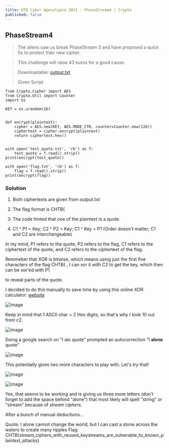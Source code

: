 ```yaml
---
title: HTB Cyber Apocalypse 2021 - PhaseStream4 | Crypto
published: false
---
```


## [](#header-2)PhaseStream4

> The aliens saw us break PhaseStream 3 and have proposed a quick fix to protect their new cipher.

> This challenge will raise 43 euros for a good cause.

> Downloadable: [output.txt](https://github.com/DamoNeer/hacker-blog/files/6362882/output.txt)

> Given Script

```
from Crypto.Cipher import AES
from Crypto.Util import Counter
import os

KEY = os.urandom(16)


def encrypt(plaintext):
    cipher = AES.new(KEY, AES.MODE_CTR, counter=Counter.new(128))
    ciphertext = cipher.encrypt(plaintext)
    return ciphertext.hex()


with open('test_quote.txt', 'rb') as f:
    test_quote = f.read().strip()
print(encrypt(test_quote))

with open('flag.txt', 'rb') as f:
    flag = f.read().strip()
print(encrypt(flag))

```

### [](#header-3)Solution

1. Both ciphertexts are given from _output.txt_
 
2. The flag format is CHTB{

3. The code hinted that one of the plaintext is a quote.

4. C1 ^ P1 = Key; C2 ^ P2 = Key; C1 ^ Key = P1 (Order doesn't matter; C1 and C2 are interchangeable)

In my mind, P1 refers to the quote, P2 refers to the flag, C1 refers to the ciphertext of the quote, and C2 refers to the ciphertext of the flag.

Remmeber that XOR is bitwise, which means using just the first five characters of the flag CHTB{ , I can xor it with C2 to get the key, which then can be xor'ed with P1

to reveal parts of the quote.

I decided to do this manually to save time by using this online XOR calculator: [website](http://xor.pw/#)

![image](https://user-images.githubusercontent.com/81070073/115822354-43ff1580-a3b9-11eb-9c96-a2be4da8eb79.png)

Keep in mind that 1 ASCII char = 2 Hex digits, so that's why I took 10 out from c2.

![image](https://user-images.githubusercontent.com/81070073/115822513-858fc080-a3b9-11eb-8eb1-25ac71d1a785.png)

Doing a google search on "I alo quote" prompted an autocorrection "I **alone** quote"

![image](https://user-images.githubusercontent.com/81070073/115822607-aeb05100-a3b9-11eb-82df-f9ea7aeec08c.png)

This potentially gives two more characters to play with. Let's try that!

![image](https://user-images.githubusercontent.com/81070073/115823049-7b21f680-a3ba-11eb-8e8e-c7fa3422cfa4.png)

![image](https://user-images.githubusercontent.com/81070073/115823118-9ab91f00-a3ba-11eb-92cf-edc1f5251e6b.png)

Yes, that seems to be working and is giving us three more letters (don't forget to add the space behind "alone") that most likely will spell "string" or "stream" because of *stream ciphers*.

After a bunch of manual deductions...

Quote: I alone cannot change the world, but I can cast a stone across the waters to create many ripples
Flag: CHTB{stream_ciphers_with_reused_keystreams_are_vulnerable_to_known_plaintext_attacks}
